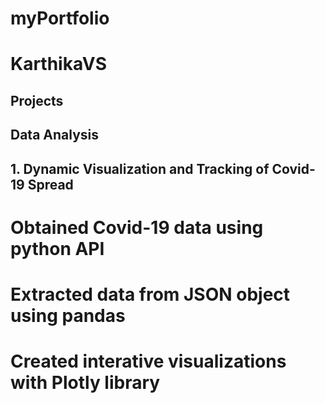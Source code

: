 # **myPortfolio**
# KarthikaVS
## Projects
## Data Analysis
## 1. Dynamic Visualization and Tracking of Covid-19 Spread 
# Obtained Covid-19 data using python API
# Extracted data from JSON object using pandas
# Created interative visualizations with Plotly library
